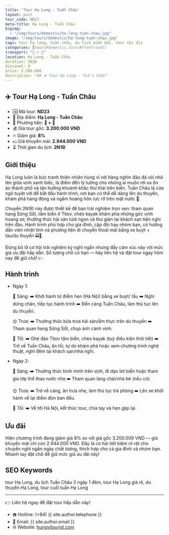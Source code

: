 ```yaml
---
title: 'Tour Hạ Long - Tuần Châu'
layout: post
tour_code: ND23
meta-title: Hạ Long - Tuần Châu
bigimg:
  - "/img/tours/domestic/ha-long-tuan-chau.jpg"
image: "/img/tours/domestic/ha-long-tuan-chau.jpg"
tags: tour hạ long, tuần châu, du lịch miền bắc, tour nội địa
categories: [tours#domestic,tours#freeTravel]
transport: "🚌 + 🚅"
location: Hạ Long - Tuần Châu
duration: 2N1Đ
discount: 8
price: 3.200.000
description: "## ✈️ Tour Hạ Long - Tuần Châu"
---
```


## ✈️ Tour Hạ Long - Tuần Châu 

- 🆔 Mã tour: **ND23**
- 📍 Địa điểm: **Hạ Long - Tuần Châu**
- 🚗 Phương tiện: **🚌 + 🚅**
- 💰 Giá tour gốc: **3.200.000 VND**
- 🔥 Giảm giá: **8%**
- 💵 Giá khuyến mãi: **2.944.000 VND**
- ⏳ Thời gian du lịch: **2N1Đ**

## Giới thiệu
Hạ Long luôn là bức tranh thiên nhiên hùng vĩ với hàng nghìn đảo đá vôi nhô lên giữa vịnh xanh biếc, là điểm đến lý tưởng cho những ai muốn rời xa ồn ào thành phố và tận hưởng khoảnh khắc thư thái trên biển. Tuần Châu là cửa ngõ tuyệt vời để bắt đầu hành trình, nơi bạn có thể dễ dàng lên du thuyền, khám phá hang động và ngắm hoàng hôn rực rỡ trên mặt nước 🌅.

Chuyến 2N1Đ này được thiết kế để bạn trải nghiệm trọn vẹn: tham quan hang Sửng Sốt, tắm biển ở Titov, chèo kayak khám phá những góc vịnh hoang sơ, thưởng thức hải sản tươi ngon và thư giãn tại khách sạn tiện nghi trên đảo. Hành trình phù hợp cho gia đình, cặp đôi hay nhóm bạn, có hướng dẫn viên nhiệt tình và phương tiện di chuyển thoải mái bằng xe buýt + tàu/du thuyền 🚍🚢.

Đừng bỏ lỡ cơ hội trải nghiệm kỳ nghỉ ngắn nhưng đầy cảm xúc này với mức giá ưu đãi hấp dẫn. Số lượng chỗ có hạn — hãy liên hệ và đặt tour ngay hôm nay để giữ chỗ! 📞✨

## Hành trình
- Ngày 1:

  🌅 Sáng: ➡️ Khởi hành từ điểm hẹn (Hà Nội) bằng xe buýt/ tầu ➡️ Nghỉ dừng chân, tiếp tục hành trình ➡️ Đến cảng Tuần Châu, làm thủ tục lên du thuyền.

  🌞 Trưa: ➡️ Thưởng thức bữa trưa hải sản/ẩm thực trên du thuyền ➡️ Tham quan hang Sửng Sốt, chụp ảnh cảnh vịnh.

  🌙 Tối: ➡️ Ghé đảo Titov tắm biển, chèo kayak (tuỳ điều kiện thời tiết) ➡️ Trở về Tuần Châu, ăn tối, tự do khám phá hoặc xem chương trình nghệ thuật, nghỉ đêm tại khách sạn/nhà nghỉ.

- Ngày 2:

  🌅 Sáng: ➡️ Thưởng thức bình minh trên vịnh, đi dạo bờ biển hoặc tham gia lớp thể thao nước nhẹ ➡️ Tham quan làng chài/nhà bè (nếu có).

  🌞 Trưa: ➡️ Trở về cảng, ăn trưa nhẹ, làm thủ tục trả phòng ➡️ Lên xe khởi hành về lại điểm đón ban đầu.

  🌙 Tối: ➡️ Về tới Hà Nội, kết thúc tour, chia tay và hẹn gặp lại.

## Ưu đãi
Hiện chương trình đang giảm giá 8% so với giá gốc 3.200.000 VND — giá khuyến mãi chỉ còn 2.944.000 VND. Đây là cơ hội tiết kiệm rõ rệt cho chuyến nghỉ ngắn ngày chất lượng, thích hợp cho cả gia đình và nhóm bạn. Nhanh tay đặt chỗ để giữ mức giá ưu đãi này!

## SEO Keywords
tour Hạ Long, du lịch Tuần Châu 2 ngày 1 đêm, tour Hạ Long giá rẻ, du thuyền Hạ Long, tour cuối tuần Hạ Long

---

👉 Liên hệ ngay để đặt tour hấp dẫn này!

- ☎️ Hotline: (+84) {{ site.author.telephone }}
- 📧 Email: {{ site.author.email }}
- 🌐 Website: [hungvitourist.com](https://hungvitourist.com)

